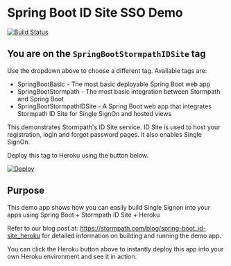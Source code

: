 # Spring Boot ID Site SSO Demo

[![Build Status](https://api.travis-ci.org/dogeared/travis-capability-test.png?branch=master)](https://travis-ci.org/dogeared/travis-capability-test)

## You are on the `SpringBootStormpathIDSite` tag

Use the dropdown above to choose a different tag. Available tags are:

* SpringBootBasic - The most basic deployable Spring Boot web app
* SpringBootStormpath - The most basic integration between Stormpath and Spring Boot
* SpringBootStormpathIDSite - A Spring Boot web app that integrates Stormpath ID Site for Single SignOn and hosted views

This demonstrates Stormpath's ID Site service. ID Site is used to host your registration, login and forgot password pages. It also enables Single SignOn.

Deploy this tag to Heroku using the button below.

[![Deploy](https://www.herokucdn.com/deploy/button.png)](https://heroku.com/deploy)

## Purpose

This demo app shows how you can easily build Single Signon into your apps using Spring Boot + Stormpath ID Site + Heroku

Refer to our blog post at: https://stormpath.com/blog/spring-boot_id-site_heroku for detailed information on building and running the demo app.

You can click the Heroku button above to instantly deploy this app into your own Heroku environment and see it in action. 
